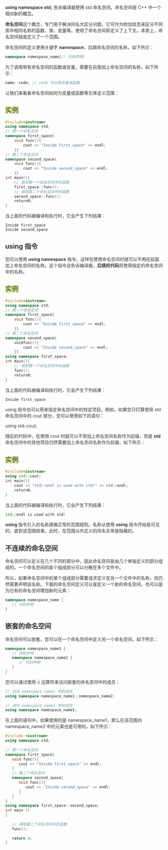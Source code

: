 **<font style="color:rgb(51, 51, 51);">using namespace std;</font>**<font style="color:rgb(51, 51, 51);"> 告诉编译器使用 std 命名空间。命名空间是 C++ 中一个相对新的概念。</font>

**<font style="color:rgb(51, 51, 51);">命名空间</font>**<font style="color:rgb(51, 51, 51);">这个概念，专门用于解决同名大区分问题，它可作为附加信息来区分不同库中相同名称的函数、类、变量等。使用了命名空间即定义了上下文。本质上，命名空间就是定义了一个范围。</font>

<font style="color:rgb(51, 51, 51);"></font>

<font style="color:rgb(51, 51, 51);">命名空间的定义使用关键字</font><font style="color:rgb(51, 51, 51);"> </font>**<font style="color:rgb(51, 51, 51);">namespace</font>**<font style="color:rgb(51, 51, 51);">，后跟命名空间的名称，如下所示：</font>

```cpp
namespace namespace_name{// 代码声明}
```

<font style="color:rgb(51, 51, 51);">为了调用带有命名空间的函数或变量，需要在前面加上命名空间的名称，如下所示：</font>

```cpp
name::code; // code 可以是变量或函数
```

<font style="color:rgb(51, 51, 51);">让我们来看看命名空间如何为变量或函数等实体定义范围：</font>

## <font style="color:rgb(97, 127, 16);background-color:rgb(229, 238, 204);">实例</font>
```cpp
#include<iostream>
using namespace std; 
// 第一个命名空间
namespace first_space{
    void func(){
        cout << "Inside first_space" << endl; 
    }}
// 第二个命名空间
namespace second_space{
    void func(){
        cout << "Inside second_space" << endl; 
    }}
int main(){
    // 调用第一个命名空间中的函数
    first_space::func(); 
    // 调用第二个命名空间中的函数
    second_space::func(); 
    return0;
}
```

<font style="color:rgb(51, 51, 51);">当上面的代码被编译和执行时，它会产生下列结果：</font>

```plain
Inside first_space
Inside second_space
```

## <font style="color:rgb(51, 51, 51);">using 指令</font>
<font style="color:rgb(51, 51, 51);">您可以使用 </font>**<font style="color:rgb(51, 51, 51);">using namespace</font>**<font style="color:rgb(51, 51, 51);"> 指令，这样在使用命名空间时就可以不用在前面加上命名空间的名称。这个指令会告诉编译器，</font>**<font style="color:rgb(51, 51, 51);">后续的代码</font>**<font style="color:rgb(51, 51, 51);">将使用指定的命名空间中的名称。</font>

## <font style="color:rgb(97, 127, 16);background-color:rgb(229, 238, 204);">实例</font>
```cpp
#include<iostream> 
using namespace std; 
// 第一个命名空间
namespace first_space{
    void func(){
        cout << "Inside first_space" << endl; 
    }}
// 第二个命名空间
namespace second_space{
    voidfunc(){
        cout << "Inside second_space" << endl; 
    }}
using namespace first_space; 
int main(){
    // 调用第一个命名空间中的函数
    func(); 
    return0; 
}
```

<font style="color:rgb(51, 51, 51);">当上面的代码被编译和执行时，它会产生下列结果：</font>

```cpp
Inside first_space
```

<font style="color:rgb(51, 51, 51);"></font>

<font style="color:rgb(51, 51, 51);">using 指令也可以用来指定命名空间中的特定项目。例如，如果您只打算使用 std 命名空间中的 cout 部分，您可以使用如下的语句：</font>

<font style="color:rgb(51, 51, 51);">using std::cout;</font>

<font style="color:rgb(51, 51, 51);">随后的代码中，在使用 cout 时就可以不用加上命名空间名称作为前缀，但是</font><font style="color:rgb(51, 51, 51);"> </font>**<font style="color:rgb(51, 51, 51);">std</font>**<font style="color:rgb(51, 51, 51);"> </font><font style="color:rgb(51, 51, 51);">命名空间中的其他项目仍然需要加上命名空间名称作为前缀，如下所示：</font>

## <font style="color:rgb(97, 127, 16);background-color:rgb(229, 238, 204);">实例</font>
```cpp
#include<iostream>
using std::cout; 
int main(){
    cout << "std::endl is used with std!" << std::endl; 
	return0; 
}
```

<font style="color:rgb(51, 51, 51);">当上面的代码被编译和执行时，它会产生下列结果：</font>

```cpp
std::endl is used with std!
```

**<font style="color:rgb(51, 51, 51);">using</font>**<font style="color:rgb(51, 51, 51);"> 指令引入的名称遵循正常的范围规则。名称从使用 </font>**<font style="color:rgb(51, 51, 51);">using</font>**<font style="color:rgb(51, 51, 51);"> 指令开始是可见的，直到该范围结束。此时，在范围以外定义的同名实体是隐藏的。</font>

<font style="color:rgb(51, 51, 51);"></font>

## <font style="color:rgb(51, 51, 51);">不连续的命名空间</font>
<font style="color:rgb(51, 51, 51);">命名空间可以定义在几个不同的部分中，因此命名空间是由几个单独定义的部分组成的。一个命名空间的各个组成部分可以分散在多个文件中。</font>

<font style="color:rgb(51, 51, 51);">所以，如果命名空间中的某个组成部分需要请求定义在另一个文件中的名称，则仍然需要声明该名称。下面的命名空间定义可以是定义一个新的命名空间，也可以是为已有的命名空间增加新的元素：</font>

```cpp
namespace namespace_name {
   // 代码声明
}
```

## <font style="color:rgb(51, 51, 51);">嵌套的命名空间</font>
<font style="color:rgb(51, 51, 51);">命名空间可以嵌套，您可以在一个命名空间中定义另一个命名空间，如下所示：</font>

```cpp
namespace namespace_name1 {
   // 代码声明
   namespace namespace_name2 {
      // 代码声明
   }
}
```

<font style="color:rgb(51, 51, 51);">您可以通过使用 </font>**<font style="color:rgb(51, 51, 51);background-color:rgb(236, 234, 230);">::</font>**<font style="color:rgb(51, 51, 51);"> 运算符来访问嵌套的命名空间中的成员：</font>

```cpp
// 访问 namespace_name2 中的成员
using namespace namespace_name1::namespace_name2;
 
// 访问 namespace_name1 中的成员
using namespace namespace_name1;
```

<font style="color:rgb(51, 51, 51);">在上面的语句中，如果使用的是 namespace_name1，那么在该范围内 namespace_name2 中的元素也是可用的，如下所示：</font>

```cpp
#include <iostream>
using namespace std;
 
// 第一个命名空间
namespace first_space{
   void func(){
      cout << "Inside first_space" << endl;
   }
   // 第二个命名空间
   namespace second_space{
      void func(){
         cout << "Inside second_space" << endl;
      }
   }
}
using namespace first_space::second_space;
int main ()
{
 
   // 调用第二个命名空间中的函数
   func();
   
   return 0;
}
```

